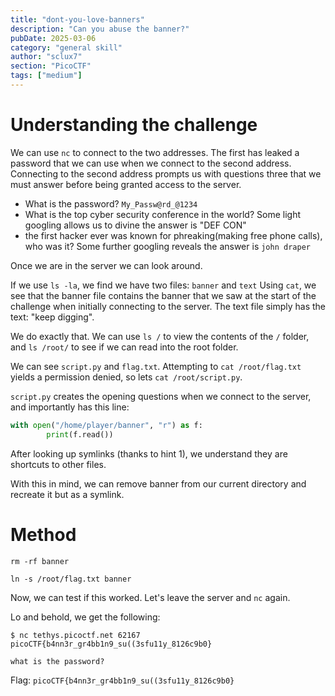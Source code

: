 ```yaml
---
title: "dont-you-love-banners"
description: "Can you abuse the banner?"
pubDate: 2025-03-06
category: "general skill"
author: "sclux7"
section: "PicoCTF"
tags: ["medium"]
---
```


# Understanding the challenge

We can use `nc` to connect to the two addresses. The first has leaked a password that we can use when we connect to the second address.
Connecting to the second address prompts us with questions three that we must answer before being granted access to the server.
- What is the password?
`My_Passw@rd_@1234`
- What is the top cyber security conference in the world?
Some light googling allows us to divine the answer is "DEF CON"
- the first hacker ever was known for phreaking(making free phone calls), who was it?
Some further googling reveals the answer is `john draper`

Once we are in the server we can look around.

If we use `ls -la`, we find we have two files: `banner` and `text`
Using `cat`, we see that the banner file contains the banner that we saw at the start of the challenge when initially connecting to the server. The text file simply has the text: "keep digging".

We do exactly that. We can use `ls /` to view the contents of the `/` folder, and `ls /root/` to see if we can read into the root folder.

We can see `script.py` and `flag.txt`. Attempting to `cat /root/flag.txt` yields a permission denied, so lets `cat /root/script.py`.

`script.py` creates the opening questions when we connect to the server, and importantly has this line:
```python
with open("/home/player/banner", "r") as f:
        print(f.read())
```

After looking up symlinks (thanks to hint 1), we understand they are shortcuts to other files.

With this in mind, we can remove banner from our current directory and recreate it but as a symlink.

# Method
`rm -rf banner`

`ln -s /root/flag.txt banner`

Now, we can test if this worked. Let's leave the server and `nc` again.

Lo and behold, we get the following:

```
$ nc tethys.picoctf.net 62167
picoCTF{b4nn3r_gr4bb1n9_su((3sfu11y_8126c9b0}

what is the password?
```

Flag: `picoCTF{b4nn3r_gr4bb1n9_su((3sfu11y_8126c9b0}`